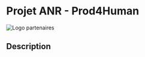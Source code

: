 # Projet ANR - Prod4Human

![Logo partenaires](https://pellierd.github.io/prod4human.github.io/logo/logos.png)

## Description
